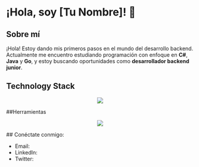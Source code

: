 # ¡Hola, soy [Tu Nombre]! 👋

## Sobre mí

¡Hola! Estoy dando mis primeros pasos en el mundo del desarrollo backend.  
Actualmente me encuentro estudiando programación con enfoque en **C#**, **Java** y **Go**, y estoy buscando oportunidades como **desarrollador backend junior**.

## Technology Stack

<!--tech stack icons-->
<p align="center">
  <a href="https://skillicons.dev">
    <img src="https://skillicons.dev/icons?i=cs,java,go,js,py,=14" />
  </a>
</p> 

##Herramientas
<!--tech stack icons-->
<p align="center">
  <a href="https://skillicons.dev">
    <img src="https://skillicons.dev/icons?i=git,github,obsidian,idea,vscode,=14" />
  </a>
</p>
## Conéctate conmigo:

- Email: 
- LinkedIn: 
- Twitter:
